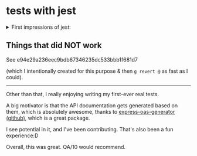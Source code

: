 # tests with jest

<details>
  <summary>
	First impressions of jest:
  </summary>

  <p>
	Oh my god dude jest is a b*tch! XD
  </p>
</details>

## Things that did NOT work

See e94e29a236eec9bdb67346235dc533bbb1f681d7

(which I intentionally created for this purpose & then `g revert @` as fast as I could).

---

Other than that, I really enjoying writing my first-ever real tests.

A big motivator is that the API documentation gets generated based on them, which is absolutely awesome, thanks to [express-oas-generator (github)](https://github.com/mpashkovskiy/express-oas-generator), which is a great package.

I see potential in it, and I've been contributing. That's also been a fun experience:D

Overall, this was great. QA/10 would recommend.
